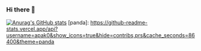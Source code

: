 ### Hi there 👋

[![Anurag's GitHub stats](https://github-readme-stats.vercel.app/api?username=apak0)](https://github.com/apak0/github-readme-stats)
[panda]: https://github-readme-stats.vercel.app/api?username=apak0&show_icons=true&hide=contribs,prs&cache_seconds=86400&theme=panda
